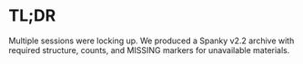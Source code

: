 # TL;DR
Multiple sessions were locking up. We produced a Spanky v2.2 archive with required structure, counts, and MISSING markers for unavailable materials.
